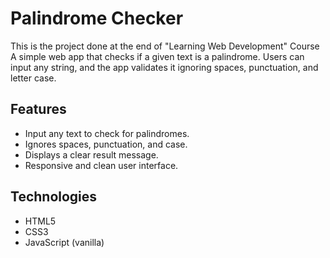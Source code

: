 # Palindrome Checker

This is the project done at the end of "Learning Web Development" Course
A simple web app that checks if a given text is a palindrome. Users can input any string, and the app validates it ignoring spaces, punctuation, and letter case.

## Features
- Input any text to check for palindromes.
- Ignores spaces, punctuation, and case.
- Displays a clear result message.
- Responsive and clean user interface.

## Technologies
- HTML5
- CSS3
- JavaScript (vanilla)
